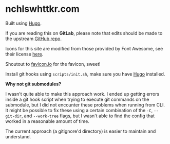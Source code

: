 # nchlswhttkr.com

Built using [Hugo](https://gohugo.io/).

If you are reading this on **GitLab**, please note that edits should be made to the upstream [GitHub repo](https://github.com/nchlswhttkr.github.io/).

Icons for this site are modified from those provided by Font Awesome, see their license [here](https://fontawesome.com/license/free/).

Shoutout to [favicon.io](https://favicon.io/) for the favicon, sweet!

Install git hooks using `scripts/init.sh`, make sure you have [Hugo](https://gohugo.io/install/) installed.

**Why not git submodules?**

I wasn't quite able to make this approach work. I ended up getting errors inside a git hook script when trying to execute git commands on the submodule, but I did not encounter these problems when running from CLI. It might be possible to fix these using a certain combination of the `-C`, `--git-dir`, and `--work-tree` flags, but I wasn't able to find the config that worked in a reasonable amount of time.

The current approach (a gitignore'd directory) is easier to maintain and understand.

